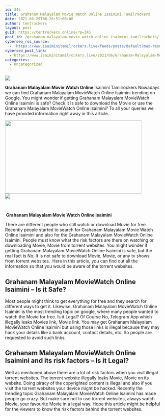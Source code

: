 ```yaml
---
id: 345
title: Grahanam Malayalam Movie Watch Online Isaimini Tamilrockers
date: 2021-08-29T06:20:51+00:00
author: tentrockers
layout: post
guid: https://tentrockers.online/?p=345
post id: /grahanam-malayalam-movie-watch-online-isaimini-tamilrockers/
cyberseo_rss_source:
  - 'https://www.isaiminitamilrockers.live/feeds/posts/default?max-results=150&start-index=1'
cyberseo_post_link:
  - https://www.isaiminitamilrockers.live/2021/06/Grahanam-Malayalam-Movie-Watch-Online-Isaimini-Tamilrockers.html
categories:
  - Uncategorized
---
```

<div class="media_block">
  <img src="https://1.bp.blogspot.com/-AYhPKYm8dlE/YNShMWHHZhI/AAAAAAAAA8c/MJiZPmkn5x8K1Fkiwy9UYxv2mvpo4qjYwCLcBGAsYHQ/s72-w444-h239-c/Grahanam%2BMalayalam%2BMovie%2BWatch%2BOnline%2BIsaimini%2BTamilrockers.jpg" class="media_thumbnail" />
</div>

<meta content="Grahanam Malayalam Movie Watch Online Isaimini Tamilrockers Nowadays we can find Grahanam Malayalam MovieWatch Online Isaimini trending on G..." name="twitter:description" />

  


<center>
</center>

<span><b>Grahanam Malayalam Movie Watch Online </b>Isaimini Tamilrockers Nowadays we can find Grahanam Malayalam MovieWatch Online Isaimini trending on Google. You might wonder if getting Grahanam Malayalam MovieWatch Online Isaimini is safe? Check it Is safe to download the Movie or use the Grahanam Malayalam MovieWatch Online Isaimini? To all your queries we have provided information right away in this article.</span>

<div class="separator">
  <a href="https://1.bp.blogspot.com/-AYhPKYm8dlE/YNShMWHHZhI/AAAAAAAAA8c/MJiZPmkn5x8K1Fkiwy9UYxv2mvpo4qjYwCLcBGAsYHQ/s635/Grahanam%2BMalayalam%2BMovie%2BWatch%2BOnline%2BIsaimini%2BTamilrockers.jpg"><img loading="lazy" border="0" data-original-height="300" data-original-width="635" height="239" src="https://1.bp.blogspot.com/-AYhPKYm8dlE/YNShMWHHZhI/AAAAAAAAA8c/MJiZPmkn5x8K1Fkiwy9UYxv2mvpo4qjYwCLcBGAsYHQ/w444-h239/Grahanam%2BMalayalam%2BMovie%2BWatch%2BOnline%2BIsaimini%2BTamilrockers.jpg" width="444" /></a>
</div>



<div class="separator">
  <a href="https://www.tamilrockers.co.nz/jagame-thanthiram-movie-download-in-tamilrockers/"><img border="0" data-original-height="250" data-original-width="300" src="https://1.bp.blogspot.com/-nfbzYVobUik/YMlpOerzdgI/AAAAAAAAA3Y/aAupsOUs_WMY6Lv7R1OtZhI6OqaRh-YAwCPcBGAYYCw/s0/e854879156f0849f3d27a89db88ed039.png" /></a>
</div>

<span><br /></span><span id="docs-internal-guid-720eac70-7fff-d835-d7f1-487da21d1281"></p> 

<p dir="ltr">
  <b><span>&nbsp;</span><span>Grahanam Malayalam Movie Watch Online Isaimini</span></b>
</p>

<p dir="ltr">
  <span>There are different people who still watch or download Movie for free. Recently people started to search for Grahanam Malayalam Movie Watch Online Isaimini and also for the Grahanam Malayalam MovieWatch Online Isaimini. People must know what the risk factors are there on watching or downloading Movie, Movie from torrent websites. You might wonder if getting Grahanam Malayalam MovieWatch Online Isaimini is safe, but the real fact is No. It is not safe to download Movie, Movie, or any tv shows from torrent websites.&nbsp; Here in this article, you can find out all the information so that you would be aware of the torrent websites.</span>
</p>

<h2 dir="ltr">
  <span>Grahanam Malayalam MovieWatch Online Isaimini </span><span>&#8211; </span><span>Is it Safe?</span>
</h2>

<p dir="ltr">
  <span>Most people might think to get everything for free and they search for different ways to get it. Likewise, Grahanam Malayalam MovieWatch Online Isaimini is the most trending topic on google, where many people wanted to watch the Movie for free. Is it Legal? Of Course No, Telegram App which illegally leaks Movies link, Movie link. You may get Grahanam Malayalam MovieWatch Online Isaimini but using those links is illegal because they may hack your details like a bank account, contact details, etc. So people are requested to avoid such links.</span>
</p>

<h2 dir="ltr">
  <span>Grahanam Malayalam MovieWatch Online Isaimini and its risk factors </span><span>&#8211; Is it Legal?</span>
</h2>

<p dir="ltr">
  <span>Well as mentioned above there are a lot of risk factors when you visit illegal torrent websites. The torrent website illegally leaks Movie, Movie on its website. Doing piracy of the copyrighted content is illegal and also if you visit the torrent websites your device might be hacked. Recently the trending topic Grahanam Malayalam MovieWatch Online Isaimini has made people go crazy. But make sure not to use torrent websites, always watch Movie, your favourite Movie in a legal way. Hope this article might be helpful for the viewers to know the risk factors behind the torrent websites.</span>
</p>

<p dir="ltr">
  <span>&nbsp;</span>
</p>

<p>
  </span><br /> 
  
  <center>
  </center>
</p>